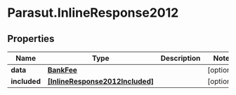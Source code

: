 # Parasut.InlineResponse2012

## Properties
Name | Type | Description | Notes
------------ | ------------- | ------------- | -------------
**data** | [**BankFee**](BankFee.md) |  | [optional] 
**included** | [**[InlineResponse2012Included]**](InlineResponse2012Included.md) |  | [optional] 


